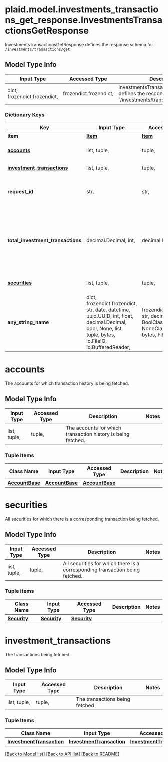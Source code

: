# plaid.model.investments_transactions_get_response.InvestmentsTransactionsGetResponse

InvestmentsTransactionsGetResponse defines the response schema for `/investments/transactions/get`

## Model Type Info
Input Type | Accessed Type | Description | Notes
------------ | ------------- | ------------- | -------------
dict, frozendict.frozendict,  | frozendict.frozendict,  | InvestmentsTransactionsGetResponse defines the response schema for &#x60;/investments/transactions/get&#x60; | 

### Dictionary Keys
Key | Input Type | Accessed Type | Description | Notes
------------ | ------------- | ------------- | ------------- | -------------
**item** | [**Item**](Item.md) | [**Item**](Item.md) |  | 
**[accounts](#accounts)** | list, tuple,  | tuple,  | The accounts for which transaction history is being fetched. | 
**[investment_transactions](#investment_transactions)** | list, tuple,  | tuple,  | The transactions being fetched | 
**request_id** | str,  | str,  | A unique identifier for the request, which can be used for troubleshooting. This identifier, like all Plaid identifiers, is case sensitive. | 
**total_investment_transactions** | decimal.Decimal, int,  | decimal.Decimal,  | The total number of transactions available within the date range specified. If &#x60;total_investment_transactions&#x60; is larger than the size of the &#x60;transactions&#x60; array, more transactions are available and can be fetched via manipulating the &#x60;offset&#x60; parameter. | 
**[securities](#securities)** | list, tuple,  | tuple,  | All securities for which there is a corresponding transaction being fetched. | 
**any_string_name** | dict, frozendict.frozendict, str, date, datetime, uuid.UUID, int, float, decimal.Decimal, bool, None, list, tuple, bytes, io.FileIO, io.BufferedReader,  | frozendict.frozendict, str, decimal.Decimal, BoolClass, NoneClass, tuple, bytes, FileIO | any string name can be used but the value must be the correct type | [optional]

# accounts

The accounts for which transaction history is being fetched.

## Model Type Info
Input Type | Accessed Type | Description | Notes
------------ | ------------- | ------------- | -------------
list, tuple,  | tuple,  | The accounts for which transaction history is being fetched. | 

### Tuple Items
Class Name | Input Type | Accessed Type | Description | Notes
------------- | ------------- | ------------- | ------------- | -------------
[**AccountBase**](AccountBase.md) | [**AccountBase**](AccountBase.md) | [**AccountBase**](AccountBase.md) |  | 

# securities

All securities for which there is a corresponding transaction being fetched.

## Model Type Info
Input Type | Accessed Type | Description | Notes
------------ | ------------- | ------------- | -------------
list, tuple,  | tuple,  | All securities for which there is a corresponding transaction being fetched. | 

### Tuple Items
Class Name | Input Type | Accessed Type | Description | Notes
------------- | ------------- | ------------- | ------------- | -------------
[**Security**](Security.md) | [**Security**](Security.md) | [**Security**](Security.md) |  | 

# investment_transactions

The transactions being fetched

## Model Type Info
Input Type | Accessed Type | Description | Notes
------------ | ------------- | ------------- | -------------
list, tuple,  | tuple,  | The transactions being fetched | 

### Tuple Items
Class Name | Input Type | Accessed Type | Description | Notes
------------- | ------------- | ------------- | ------------- | -------------
[**InvestmentTransaction**](InvestmentTransaction.md) | [**InvestmentTransaction**](InvestmentTransaction.md) | [**InvestmentTransaction**](InvestmentTransaction.md) |  | 

[[Back to Model list]](../../README.md#documentation-for-models) [[Back to API list]](../../README.md#documentation-for-api-endpoints) [[Back to README]](../../README.md)

